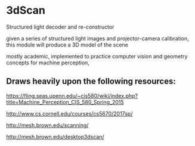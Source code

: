 # 3dScan
Structured light decoder and re-constructor 

given a series of structured light images and projector-camera calibration, this module will produce a 3D model of the scene 

mostly academic, implemented to practice computer vision and geometry concepts for machine perception, 

## Draws heavily upon the following resources:

https://fling.seas.upenn.edu/~cis580/wiki/index.php?title=Machine_Perception_CIS_580_Spring_2015

http://www.cs.cornell.edu/courses/cs5670/2017sp/

http://mesh.brown.edu/scanning/

http://mesh.brown.edu/desktop3dscan/
